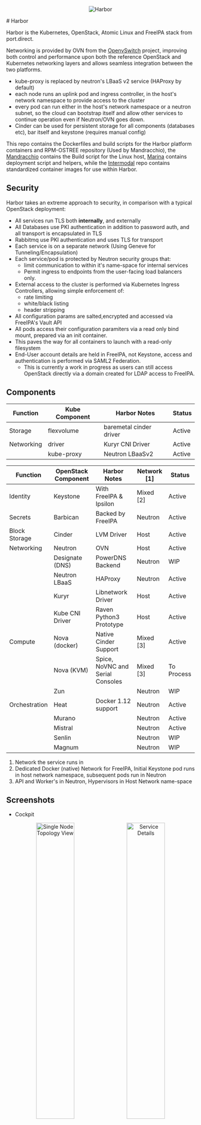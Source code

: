 <p align="center">
  <img src="https://raw.githubusercontent.com/portdirect/Font-Awesome-SVG-PNG/master/black/png/256/ship.png" alt="Harbor"/>
</p>
# Harbor

Harbor is the Kubernetes, OpenStack, Atomic Linux and FreeIPA stack from port.direct.

Networking is provided by OVN from the [OpenvSwitch](https://github.com/openvswitch/ovs) project, improving both control and performance upon both the reference OpenStack and Kubernetes networking layers and allows seamless integration between the two platforms.
 * kube-proxy is replaced by neutron's LBaaS v2 service (HAProxy by default)
 * each node runs an uplink pod and ingress controller, in the host's network namespace to provide access to the cluster
 * every pod can run either in the host's network namespace or a neutron subnet, so the cloud can bootstrap itself and allow other services to continue operation even if Neutron/OVN goes down.
 * Cinder can be used for persistent storage for all components (databases etc), bar itself and keystone (requires manual config)


 This repo contains the Dockerfiles and build scripts for the Harbor platform containers and RPM-OSTREE repository (Used by Mandracchio), the [Mandracchio](https://github.com/portdirect/harbor/tree/latest/docker/mandracchio) contains the Build script for the Linux host, [Marina](https://github.com/portdirect/harbor/tree/latest/docker/marina) contains deployment script and helpers, while the [Intermodal](https://github.com/portdirect/intermodal) repo contains standardized container images for use within Harbor.

## Security

Harbor takes an extreme approach to security, in comparison with a typical OpenStack deployment:
 * All services run TLS both **internally**, and externally
 * All Databases use PKI authentication in addition to password auth, and all transport is encapsulated in TLS
 * Rabbitmq use PKI authentication and uses TLS for transport
 * Each service is on a separate network (Using Geneve for Tunneling/Encapsulation)
 * Each service/pod is protected by Neutron security groups that:
   * limit communication to within it's name-space for internal services
   * Permit ingress to endpoints from the user-facing load balancers only.
 * External access to the cluster is performed via Kubernetes Ingress Controllers, allowing simple enforcement of:
   * rate limiting
   * white/black listing
   * header stripping
 * All configuration params are salted,encrypted and accessed via FreeIPA's Vault API
 * All pods access their configuration paramiters via a read only bind mount, prepared via an init container.
  * This paves the way for all containers to launch with a read-only filesystem
 * End-User account details are held in FreeIPA, not Keystone, access and authentication is performed via SAML2 Federation.
   * This is currently a work in progress as users can still access OpenStack directly via a domain created for LDAP access to FreeIPA.


## Components

| Function      | Kube Component      | Harbor Notes                     | Status      |
|---------------|---------------------|----------------------------------|-------------|
| Storage       | flexvolume          | baremetal cinder driver          | Active      |
| Networking    | driver              | Kuryr CNI Driver                 | Active      |
|               | kube-proxy          | Neutron LBaaSv2                  | Active      |


| Function      | OpenStack Component | Harbor Notes                     | Network [1] | Status      |
|---------------|---------------------|----------------------------------|-------------|-------------|
| Identity      | Keystone            | With FreeIPA & Ipsilon           | Mixed [2]   | Active      |
| Secrets       | Barbican            | Backed by FreeIPA                | Neutron     | Active      |
| Block Storage | Cinder              | LVM Driver                       | Host        | Active      |
| Networking    | Neutron             | OVN                              | Host        | Active      |
|               | Designate (DNS)     | PowerDNS Backend                 | Neutron     | WIP         |
|               | Neutron LBaaS       | HAProxy                          | Neutron     | Active      |
|               | Kuryr               | Libnetwork Driver                | Host        | Active      |
|               | Kube CNI Driver     | Raven Python3 Prototype          | Host        | Active      |
| Compute       | Nova (docker)       | Native Cinder Support            | Mixed [3]   | Active      |
|               | Nova (KVM)          | Spice, NoVNC and Serial Consoles | Mixed [3]   | To Process  |
|               | Zun                 |                                  | Neutron     | WIP         |
| Orchestration | Heat                | Docker 1.12 support              | Neutron     | Active      |
|               | Murano              |                                  | Neutron     | Active      |
|               | Mistral             |                                  | Neutron     | Active      |
|               | Senlin              |                                  | Neutron     | WIP         |
|               | Magnum              |                                  | Neutron     | WIP         |


 1. Network the service runs in
 2. Dedicated Docker (native) Network for FreeIPA, Initial Keystone pod runs in host network namespace, subsequent pods run in Neutron
 3. API and Worker's in Neutron, Hypervisors in Host Network name-space

## Screenshots
 * Cockpit
 <div align="center">
         <img width="45%" src="docs/img/cockpit-topology.png" alt="Single Node Topology View" title="Single Node Topology View"</img>
         <img height="0" width="8px">
         <img width="45%" src="docs/img/cockpit-details.png" alt="Service Details" title="Service Details"></img>
 </div>

 * Horizon
  <div align="center">
          <img width="45%" src="docs/img/horizon.png" alt="Horizon" title="Horizon"</img>
          <img height="0" width="8px">
          <img width="45%" src="docs/img/murano-apps.png" alt="Murano" title="Murano"></img>
  </div>

 * [Video of murano in action](https://github.com/HarborOS/videos/blob/master/horizon-placeholder.webm?raw=true)


## Getting Started

### Bare-metal:
  The easiest way to get going is to write the iso to a usb key:

``` Bash
#!/bin/bash
USB_KEY_DEV=null #!replace me!

DOCKER_IMAGE=port/mandracchio-installer:latest
IMAGE_NAME=harbor-host-7
IMAGE_ROOT=/srv/images/installer/images/images
COMPRESSED_IMAGE_LOC="${IMAGE_ROOT}/installer.iso"
DOCKER_CONTAINER=$(docker run -d --privileged -v /dev:/dev:rw ${DOCKER_IMAGE})
docker exec ${DOCKER_CONTAINER} /bin/sh -c "dd bs=4M if=${COMPRESSED_IMAGE_LOC} of=/dev/${USB_KEY_DEV} && sync"
docker rm -f ${DOCKER_CONTAINER}
```

From there you can install Harbor like any other CentOS based distro, with a few caveats:
 * You must create a "harbor" user, and add them to the docker group.
 * You cannot use xfs for the partition containing /var/lib/docker, unless you create it manually prior to starting docker with ftype enabled (this is already done for the cloud images)
 * You should set up NTP, and a single network interface with anaconda: this interface will subsequently always be renamed to 'eth0' even with predictable device naming active.




### Updating
 After the first boot its a good idea to update the host before proceeding, sudo to root and run:
 ``` Bash
 #!/bin/bash
 systemctl start docker
 harbor-host-update
 ```
 This will pull the rpm-ostree server image, start it and set up the host to use it as the remote, before running ```rpm-ostree upgrade```.

 If there are any updates applied, reboot the node and you should be good to go.



### Setting up harbor
The config files for harbor are kept in ```/etc/harbor```, you shouldn't need to touch any of them for a POC, but may want to set some passwords in ```harbor-auth.conf```, or adjust values in ```network.conf```, though the latter is quite fragile at the moment. One exception to this is 'os_domain' in ```network.conf```, which you will probably want to change from the default of 'novalocal'. The Kubelet image will run a docker container on the first start that runs through the config files and replaces values in the form ```{{ PASSWORD_[0-9][0-9] }}``` with an appropriate length string from pwgen.


### Starting harbor
First run the following commands:
```bash
#!/bin/bash
harbor-node-setup
systemctl start docker
systemctl enable docker
systemctl start kubelet
docker logs -f kubelet
# and then after kthe k8s api is up:
watch kubectl get --all-namespaces pods
```

Then set up your hosts file, or dns, to point to the host that harbor is running on, eg:
```bash
#!/bin/bash
HARBOR_HOST_IP=10.0.1.17
OS_DOMAIN=novalocal #Or whatever you changed it to.

cat >> /etc/hosts << EOF
${HARBOR_HOST_IP} ipsilon.${OS_DOMAIN}
${HARBOR_HOST_IP} api.${OS_DOMAIN}
${HARBOR_HOST_IP} keystone.${OS_DOMAIN}
${HARBOR_HOST_IP} neutron.${OS_DOMAIN}
${HARBOR_HOST_IP} ovn.${OS_DOMAIN}
${HARBOR_HOST_IP} nova.${OS_DOMAIN}
${HARBOR_HOST_IP} metadata.${OS_DOMAIN}
${HARBOR_HOST_IP} serial.${OS_DOMAIN}
${HARBOR_HOST_IP} glance.${OS_DOMAIN}
${HARBOR_HOST_IP} glance-registry.${OS_DOMAIN}
${HARBOR_HOST_IP} cinder.${OS_DOMAIN}
${HARBOR_HOST_IP} heat.${OS_DOMAIN}
${HARBOR_HOST_IP} heat-cfn.${OS_DOMAIN}
${HARBOR_HOST_IP} heat-cloudwatch.${OS_DOMAIN}
${HARBOR_HOST_IP} murano.${OS_DOMAIN}
${HARBOR_HOST_IP} freeipa.${OS_DOMAIN}
${HARBOR_HOST_IP} ipa-crl.${OS_DOMAIN}
${HARBOR_HOST_IP} portal.${OS_DOMAIN}
${HARBOR_HOST_IP} gnocchi.${OS_DOMAIN}
${HARBOR_HOST_IP} grafana.${OS_DOMAIN}
${HARBOR_HOST_IP} ceilometer.${OS_DOMAIN}
${HARBOR_HOST_IP} zun.${OS_DOMAIN}

${HARBOR_HOST_IP} ipsilon.os-ipsilon.svc.${OS_DOMAIN}
${HARBOR_HOST_IP} api.os-api.svc.${OS_DOMAIN}
${HARBOR_HOST_IP} keystone.os-keystone.svc.${OS_DOMAIN}
${HARBOR_HOST_IP} neutron.os-neutron.svc.${OS_DOMAIN}
${HARBOR_HOST_IP} ovn.os-ovn.svc.${OS_DOMAIN}
${HARBOR_HOST_IP} nova.os-nova.svc.${OS_DOMAIN}
${HARBOR_HOST_IP} metadata.os-nova.svc.${OS_DOMAIN}
${HARBOR_HOST_IP} serial.os-nova.svc.${OS_DOMAIN}
${HARBOR_HOST_IP} glance.os-glance.svc.${OS_DOMAIN}
${HARBOR_HOST_IP} glance-registry.os-glance.svc.${OS_DOMAIN}
${HARBOR_HOST_IP} cinder.os-cinder.svc.${OS_DOMAIN}
${HARBOR_HOST_IP} heat.os-heat.svc.${OS_DOMAIN}
${HARBOR_HOST_IP} heat-cfn.os-heat.svc.${OS_DOMAIN}
${HARBOR_HOST_IP} heat-cloudwatch.os-heat.svc.${OS_DOMAIN}
${HARBOR_HOST_IP} murano.os-murano.svc.${OS_DOMAIN}
${HARBOR_HOST_IP} portal.os-portal.svc.${OS_DOMAIN}
${HARBOR_HOST_IP} gnocchi.os-gnocchi.svc.${OS_DOMAIN}
${HARBOR_HOST_IP} grafana.os-gnocchi.svc.${OS_DOMAIN}
${HARBOR_HOST_IP} ceilometer.os-ceilometer.svc.${OS_DOMAIN}
${HARBOR_HOST_IP} zun.os-zun.svc.${OS_DOMAIN}
EOF
```
After the "marina-master" pod is running, you can log into the cockpit dashboard @ https://$HARBOR_HOST_IP:9090, or you can enter it using:
```bash
#!/bin/bash
marina
```
Commands of interest in this container are (using keystone as an example):
* ```journalctl --unit harbor-*.service ``` get the logs for the services.
* ```systemctl [status|restart] harbor-keystone.service``` get status or restart the service, services should be started in order initially (see "/start.sh") but can be restarted in any order once they have all come up, currently only one service should be restarting at any one time, as FreeIPA gets upset when we are logging in an out from multiple containers at the same time - a good thing usually.

* ```harbor-service-edit-auth keystone```, loads the keystone vars used to populate secrets from its vault into vi for editing, before saving it back to the vault.

Now you are in the marina-master container you should start the Harbor OpenStack Services:
```bash
#!/bin/bash
HARBOR_SERVICE_LIST="harbor-memcached.service \
                    harbor-messaging.service \
                    harbor-ipsilon.service \
                    harbor-keystone.service \
                    harbor-api.service \
                    harbor-neutron.service \
                    harbor-glance.service \
                    harbor-cinder.service \
                    harbor-nova.service \
                    harbor-heat.service \
                    harbor-mistral.service \
                    harbor-murano.service \
                    harbor-magnum.service \
                    harbor-metering.service \
                    harbor-portal.service"
start_systemd_harbor_service () {
  SYSTEMD_SERVICE=$1
  systemctl enable ${SYSTEMD_SERVICE}
  systemctl start ${SYSTEMD_SERVICE}
}
for HARBOR_SERVICE in ${HARBOR_SERVICE_LIST}; do
  start_systemd_harbor_service ${HARBOR_SERVICE}
done
```

One of the main consumers of time can be waiting for enough entropy for FreeIPA. Running a few noisy commands like "```ls -lahR / &```" a few times can speed things up quite a bit.
It is also worth checking out what the master freeipa-server container is up to (currently, this is launched by a pod that binds to the docker socket, but will soon be a petset):

```bash
#!/bin/bash
docker logs -f freeipa.${OS_DOMAIN}
```
Once you are in the cockpit dashboard, check out the systemd services tab, and logs to monitor the OpenStack services being set up. If you want to manage the host that cockpit is running on with cockpit you will need to add it to the dashboard, you need to enter the IP of the host that's already active on the dashboard, which will then open an ssh connection to the host...

Once all services are reported as started, you want to enroll the host to FreeIPA by running:
```bash
#!/bin/bash
harbor-ipa-client-install
```
It typically takes about an hour and a half to get here on an Intel Xeon 1230, 32GB, SSD, 150Mbs(Cable modem - UK).

Now restart the node, once it has come back up run ```docker info``` if it has an entry like: ```etcd://etcd.os-etcd.svc.${OS_DOMAIN}:4001``` then you are ready to actually start harbor for real:

```bash
#!/bin/bash
systemctl enable kubelet
systemctl start kubelet
docker logs -f kubelet
# and then after the k8s api is up:
watch kubectl get --all-namespaces pods
```
After about another 15 mins or so all services should be up and running.

Sometimes the raven service gets out of sync, due to the large number of namespaces present when it first comes up, this will be fixed ASAP, but for now you may need to run the following a few times:
```bash
#!/bin/bash
kubectl delete -f /etc/harbor/marina/raven/controllers.yaml
kubectl create -f /etc/harbor/marina/raven/controllers.yaml
```

### Usage
You can find the FreeIPA User Credentials in the now updated ```/etc/harbor/harbor-auth.conf```
The FreeIPA UI is available at: ```https://freeipa.${OS_DOMAIN}/ipa/ui/```

The Ipsilon UI is available at: ```https://ipsilon.${OS_DOMAIN}/idp```

Credentials for the default domain (ie services) can be got from the marina container and running the ```harbor-service-auth-edit``` for a service.
The Horizon Dashboard is available at: ```https://api.${OS_DOMAIN}/```

You should be able to log in using federation via the 'hostadmin' and 'useradmin' accounts. The 'admin' account will not work, as it is members of groups that do not have mirrored projects and roles created in keystone, this creates a situation that requires you to clear your cookies manually, as Ipsilon will attempt to log you out of keystone which is not possible if you didn't log in... You should, however, be able to log in via the ${OS_DOMAIN} using normal keystone auth.
